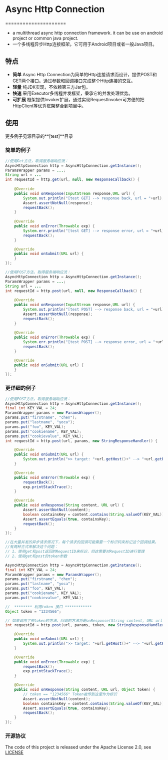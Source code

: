 # Async Http Connection
=====================

 * a multithread async http connection framework. it can be use on android project or common java project.
 * 一个多线程异步Http连接框架。它可用于Android项目或者一般Java项目。

## 特点

 * **简单** Async Http Connection为简单的Http连接请求而设计，提供POST和GET两个接口。通过参数和回调接口完成整个Http连接的交互。
 * **轻量** 纯JDK实现，不依赖第三方Jar包。
 * **快速** 采用Executor多线程并发框架，秉承它的并发处理优势。
 * **可扩展** 框架提供Invoker扩展，通过实现RequestInvoker可方便的把HttpClient等优秀框架整合到项目中。

## 使用

更多例子见源目录的**[test]**目录

### 简单的例子

``` java
//使用Get方法，取得服务端响应流：
AsyncHttpConnection http = AsyncHttpConnection.getInstance();
ParamsWrapper params = ...;
String url = ...
int requestId = http.get(url, null, new ResponseCallback() {
	
	@Override
	public void onResponse(InputStream response,URL url) {
		System.out.println("[test GET] --> response back, url = "+url);
		Assert.assertNotNull(response);
		requestBack();
	}
	
	@Override
	public void onError(Throwable exp) {
		System.err.println("[test GET] --> response error, url = "+url);
		requestBack();
	}

	@Override
	public void onSubmit(URL url) {
	}
});

```

``` java
//使用POST方法，取得服务端响应流：
AsyncHttpConnection http = AsyncHttpConnection.getInstance();
ParamsWrapper params = ...;
String url = ...
int requestId = http.post(url, null, new ResponseCallback() {
	
	@Override
	public void onResponse(InputStream response,URL url) {
		System.out.println("[test POST] --> response back, url = "+url);
		Assert.assertNotNull(response);
		requestBack();
	}
	
	@Override
	public void onError(Throwable exp) {
		System.err.println("[test POST] --> response error, url = "+url);
		requestBack();
	}

	@Override
	public void onSubmit(URL url) {
	}
});
```

### 更详细的例子 

``` java
//使用POST方法，取得服务端响应流：
AsyncHttpConnection http = AsyncHttpConnection.getInstance();
final int KEY_VAL = 24;
ParamsWrapper params = new ParamsWrapper();
params.put("firstname", "chen");
params.put("lastname", "yoca");
params.put("foo", KEY_VAL);
params.put("cookiename", KEY_VAL);
params.put("cookievalue", KEY_VAL);
int requestId = http.post(url, params, new StringResponseHandler() {

	@Override
	public void onSubmit(URL url) { 
		System.out.println(">> target: "+url.getHost()+" --> "+url.getPath());
	}

	@Override
	public void onError(Throwable exp) {
		requestBack();
		exp.printStackTrace();
	}

	@Override
	public void onResponse(String content, URL url) {
		Assert.assertNotNull(content);
		boolean containsKey = content.contains(String.valueOf(KEY_VAL));
		Assert.assertEquals(true, containsKey);
		requestBack();
	}
});

```

``` java
//在大量并发的异步请求情况下，每个请求的回调可能需要一个标识码来标记这个回调结果。
//有两种方式来解决这个问题：
// 1、使用get和post返回的RequestID来标识，但这需要对RequestID进行管理
// 2、使用get和post的token参数

AsyncHttpConnection http = AsyncHttpConnection.getInstance();
final int KEY_VAL = 24;
ParamsWrapper params = new ParamsWrapper();
params.put("firstname", "chen");
params.put("lastname", "yoca");
params.put("foo", KEY_VAL);
params.put("cookiename", KEY_VAL);
params.put("cookievalue", KEY_VAL);

//  ******** 利用token 接口 ************
Object token = "1234566";

// 如果调用了带token的方法，回调的方法将是onResponse(String content, URL url, Object token)
int requestId = http.post(url, params, token, new StringResponseHandler() {

	@Override
	public void onSubmit(URL url) { 
		System.out.println(">> target: "+url.getHost()+" --> "+url.getPath());
	}

	@Override
	public void onError(Throwable exp) {
		requestBack();
		exp.printStackTrace();
	}

	@Override
	public void onResponse(String content, URL url, Object token) {
		// token == "1234566" Token被传到这里作为标识
		Assert.assertNotNull(content);
		boolean containsKey = content.contains(String.valueOf(KEY_VAL));
		Assert.assertEquals(true, containsKey);
		requestBack();
	}
});

```

### 开源协议

The code of this project is released under the Apache License 2.0, see [LICENSE](https://github.com/chenyoca/async-http-connection-core/blob/master/LICENSE)

